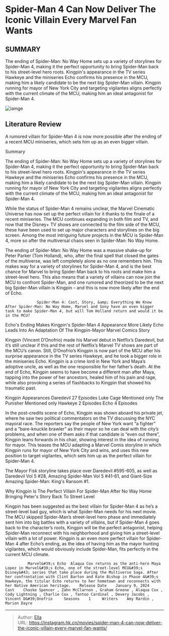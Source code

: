 # Spider-Man 4 Can Now Deliver The Iconic Villain Every Marvel Fan Wants


## SUMMARY 



  The ending of Spider-Man: No Way Home sets up a variety of storylines for Spider-Man 4, making it the perfect opportunity to bring Spider-Man back to his street-level hero roots.   Kingpin&#39;s appearance in the TV series Hawkeye and the miniseries Echo confirms his presence in the MCU, making him a likely candidate to be the next big Spider-Man villain.   Kingpin running for mayor of New York City and targeting vigilantes aligns perfectly with the current climate of the MCU, making him an ideal antagonist for Spider-Man 4.  

![iamge]()

## Literature Review

A rumored villain for Spider-Man 4 is now more possible after the ending of a recent MCU miniseries, which sets him up as an even bigger villain.


Summary

  The ending of Spider-Man: No Way Home sets up a variety of storylines for Spider-Man 4, making it the perfect opportunity to bring Spider-Man back to his street-level hero roots.   Kingpin&#39;s appearance in the TV series Hawkeye and the miniseries Echo confirms his presence in the MCU, making him a likely candidate to be the next big Spider-Man villain.   Kingpin running for mayor of New York City and targeting vigilantes aligns perfectly with the current climate of the MCU, making him an ideal antagonist for Spider-Man 4.  





While the status of Spider-Man 4 remains unclear, the Marvel Cinematic Universe has now set up the perfect villain for it thanks to the finale of a recent miniseries. The MCU continues expanding in both film and TV, and now that the Disney&#43; TV shows are connected to the film side of the MCU, these have been used to set up major characters and storylines on the big screen. Among the most intriguing future projects in the MCU is Spider-Man 4, more so after the multiversal chaos seen in Spider-Man: No Way Home.




The ending of Spider-Man: No Way Home was a massive shake-up for Peter Parker (Tom Holland), who, after the final spell that closed the gates of the multiverse, was left completely alone as no one remembers him. This makes way for a variety of storylines for Spider-Man 4, and is the best chance for Marvel to bring Spider-Man back to his roots and make him a street-level hero. This also means that a variety of villains can now join the MCU to confront Spider-Man, and one rumored and theorized to be the next big Spider-Man villain is Kingpin – and this is now more likely after the end of Echo.

                  Spider-Man 4: Cast, Story, &amp; Everything We Know   After Spider-Man: No Way Home, Marvel and Sony have an even bigger task to make Spider-Man 4, but will Tom Holland return and would it be in the MCU?   


 Echo&#39;s Ending Makes Kingpin&#39;s Spider-Man 4 Appearance More Likely 
Echo Leads Into An Adaptation Of The Kingpin-Mayor Marvel Comics Story
         




Kingpin (Vincent D’Onofrio) made his Marvel debut in Netflix’s Daredevil, but it’s still unclear if this and the rest of Netflix’s Marvel TV shows are part of the MCU’s canon. Still, D’Onofrio’s Kingpin is now part of the MCU after his surprise appearance in the TV series Hawkeye, and he took a bigger role in the miniseries Echo. Kingpin is a crime lord in New York and Maya’s adoptive uncle, as well as the one responsible for her father’s death. At the end of Echo, Kingpin seems to have become a different man after Maya, tapping into the power of her ancestors, healed him of his pain and rage, while also provoking a series of flashbacks to Kingpin that showed his traumatic past.

 Kingpin Appearances     Daredevil  27 Episodes   Luke Cage  Mentioned only   The Punisher  Mentioned only   Hawkeye  2 Episodes   Echo  4 Episodes   






In the post-credits scene of Echo, Kingpin was shown aboard his private jet, where he saw two political commentators on the TV discussing the NYC mayoral race. The reporters say the people of New York want “a fighter” and a “bare-knuckle brawler” as their mayor so he can deal with the city’s problems, and when one of them asks if that candidate is “even out there”, Kingpin leans forwards in his chair, showing interest in the idea of running for mayor. This teases the MCU adapting a Marvel Comis storyline in which Kingpin runs for mayor of New York City and wins, and uses this new position to target vigilantes, which sets him up as the perfect villain for Spider-Man 4.



The Mayor Fisk storyline takes place over Daredevil #595-605, as well as Daredevil Vol 5 #28, Amazing Spider-Man Vol 5 #41-61, and Giant-Size Amazing Spider-Man: King&#39;s Ransom #1. 






 Why Kingpin Is The Perfect Villain For Spider-Man After No Way Home 
Bringing Peter&#39;s Story Back To Street Level
          




Kingpin has been suggested as the best villain for Spider-Man 4 as he’s a street-level bad guy, which is what Spider-Man needs for his next movie. The MCU skipped Spider-Man’s street-level hero phase and immediately sent him into big battles with a variety of villains, but if Spider-Man 4 goes back to the character’s roots, Kingpin will be the perfect antagonist, helping Spider-Man reconnect with his neighborhood and giving him a street-level villain with a lot of power. Kingpin is an even more perfect villain for Spider-Man 4 after Echo’s ending, as the idea of having him as the mayor hunting vigilantes, which would obviously include Spider-Man, fits perfectly in the current MCU climate.

              Marvel&#39;s Echo  Alaqua Cox returns as the anti-hero Maya Lopez in Marvel&#39;s Echo, one of the street-level MCU&#39;s Disney&#43; series that take place during the Multiverse Saga. After her confrontation with Clint Barton and Kate Bishop in Phase 4&#39;s Hawkeye, the titular Echo returns to her hometown and reconnects with her Native American heritage.    Release Date    January 9, 2024     Cast    Chaske Spencer , Zahn McClarnon , Graham Greene , Alaqua Cox , Cody Lightning , Charlie Cox , Tantoo Cardinal , Devery Jacobs , Vincent D&#39;Onofrio     Seasons    1     Writers    Amy Rardin , Marion Dayre      

 



---

> Author: [Ella](https://instagram.hk.cn/)  
> URL: https://instagram.hk.cn/movies/spider-man-4-can-now-deliver-the-iconic-villain-every-marvel-fan-wants/  

